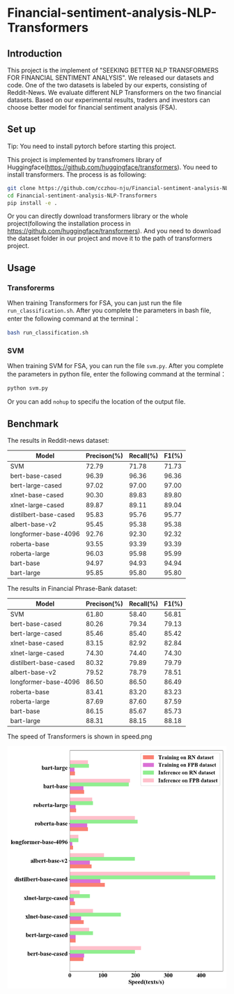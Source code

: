 # Financial-sentiment-analysis-NLP-Transformers

## Introduction
This project is the implement of "SEEKING BETTER NLP TRANSFORMERS FOR FINANCIAL SENTIMENT ANALYSIS". We released our datasets and code. One of the two datasets is labeled by our experts, consisting of Reddit-News. We evaluate different NLP Transformers on the two financial datasets. Based on our experimental results, traders and investors can choose better model for financial sentiment analysis (FSA). 

## Set up
Tip: You need to install pytorch before starting this project.

This project is implemented by transfromers library of Huggingface(https://github.com/huggingface/transformers). You need to install transformers. The process is as following:

```bash
git clone https://github.com/cczhou-nju/Financial-sentiment-analysis-NLP-Transformers.git
cd Financial-sentiment-analysis-NLP-Transformers
pip install -e .
```

Or you can directly download transformers library or the whole project(following the installation process in https://github.com/huggingface/transformers). And you need to download the dataset folder in our project and move it to the path of transformers project. 

## Usage
### Transforerms
When training Transformers for FSA, you can just run the file `run_classification.sh`. After you complete the parameters in bash file, enter the following command at the terminal：

```bash
bash run_classification.sh
```

### SVM
When training SVM for FSA, you can run the file `svm.py`. After you complete the parameters in python file, enter the following command at the terminal：

```python
python svm.py
```

Or you can add `nohup` to specifu the location of the output file.

## Benchmark
The results in Reddit-news dataset:

| Model                 | Precison(%) | Recall(%)   | F1(%)   |  
| --------------------- | ----------- | ----------- | ------- |  
| SVM                   | 72.79       | 71.78       | 71.73   |  
| bert-base-cased       | 96.39       | 96.36       | 96.36   |  
| bert-large-cased      | 97.02       | 97.00       | 97.00   |  
| xlnet-base-cased      | 90.30       | 89.83       | 89.80   |  
| xlnet-large-cased     | 89.87       | 89.11       | 89.04   |  
| distilbert-base-cased | 95.83       | 95.76       | 95.77   |  
| albert-base-v2        | 95.45       | 95.38       | 95.38   |  
| longformer-base-4096  | 92.76       | 92.30       | 92.32   |  
| roberta-base          | 93.55       | 93.39       | 93.39   |  
| roberta-large         | 96.03       | 95.98       | 95.99   |  
| bart-base             | 94.97       | 94.93       | 94.94   |  
| bart-large            | 95.85       | 95.80       | 95.80   |  
 
The results in Financial Phrase-Bank dataset:

| Model                 | Precison(%) | Recall(%)   | F1(%)   |  
| --------------------- | ----------- | ----------- | ------- |  
| SVM                   | 61.80       | 58.40       | 56.81   |  
| bert-base-cased       | 80.26       | 79.34       | 79.13   |  
| bert-large-cased      | 85.46       | 85.40       | 85.42   |  
| xlnet-base-cased      | 83.15       | 82.92       | 82.84   |  
| xlnet-large-cased     | 74.30       | 74.40       | 74.30   |  
| distilbert-base-cased | 80.32       | 79.89       | 79.79   |  
| albert-base-v2        | 79.52       | 78.79       | 78.51   |  
| longformer-base-4096  | 86.50       | 86.50       | 86.49   |  
| roberta-base          | 83.41       | 83.20       | 83.23   |  
| roberta-large         | 87.69       | 87.60       | 87.59   |  
| bart-base             | 86.15       | 85.67       | 85.73   |  
| bart-large            | 88.31       | 88.15       | 88.18   |  

The speed of Transformers is shown in speed.png

![image](speed.png)
<!-- ![image](https://github.com/cczhou-nju/Financial-sentiment-analysis-NLP-Transformers/speed.png) -->
